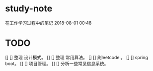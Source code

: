 # study-note
在工作学习过程中的笔记
2018-08-01 00:48
# TODO
[] [] 整理 设计模式。
[] [] 整理 常用算法。
[] [] 刷leetcode 。
[] [] spring boot。
[] [] 项目管理。
[] [] 分析一些常见信息系统。